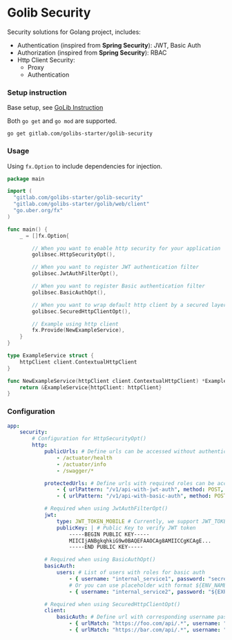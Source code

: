 # Golib Security

Security solutions for Golang project, includes:

* Authentication (inspired from **Spring Security**): JWT, Basic Auth
* Authorization (inspired from **Spring Security**): RBAC
* Http Client Security:
	* Proxy
	* Authentication

### Setup instruction

Base setup, see [GoLib Instruction](https://gitlab.com/golibs-starter/golib/-/blob/develop/README.md)

Both `go get` and `go mod` are supported.

```shell
go get gitlab.com/golibs-starter/golib-security
```

### Usage

Using `fx.Option` to include dependencies for injection.

```go
package main

import (
  "gitlab.com/golibs-starter/golib-security"
  "gitlab.com/golibs-starter/golib/web/client"
  "go.uber.org/fx"
)

func main() {
	_ = []fx.Option{

		// When you want to enable http security for your application
		golibsec.HttpSecurityOpt(),

		// When you want to register JWT authentication filter
		golibsec.JwtAuthFilterOpt(),

		// When you want to register Basic authentication filter
		golibsec.BasicAuthOpt(),

		// When you want to wrap default http client by a secured layer
		golibsec.SecuredHttpClientOpt(),

		// Example using http client
		fx.Provide(NewExampleService),
	}
}

type ExampleService struct {
	httpClient client.ContextualHttpClient
}

func NewExampleService(httpClient client.ContextualHttpClient) *ExampleService {
	return &ExampleService{httpClient: httpClient}
}
```

### Configuration

```yaml
app:
    security:
        # Configuration for HttpSecurityOpt()
        http:
            publicUrls: # Define urls can be accessed without authentication
                - /actuator/health
                - /actuator/info
                - /swagger/*

            protectedUrls: # Define urls with required roles can be accessed with authentication
                - { urlPattern: "/v1/api-with-jwt-auth", method: POST, roles: [ "MOBILE_APP" ], unauthorizedWwwAuthenticateHeaders: [ "Bearer" ] }
                - { urlPattern: "/v1/api-with-basic-auth", method: POST, roles: [ "INTERNAL_SERVICE" ], unauthorizedWwwAuthenticateHeaders: [ "Basic" ] }

            # Required when using JwtAuthFilterOpt()
            jwt:
                type: JWT_TOKEN_MOBILE # Currently, we support JWT_TOKEN_MOBILE
                publicKey: | # Public Key to verify JWT token
                    -----BEGIN PUBLIC KEY-----
                    MIICIjANBgkqhkiG9w0BAQEFAAOCAg8AMIICCgKCAgE...
                    -----END PUBLIC KEY-----

            # Required when using BasicAuthOpt()
            basicAuth:
                users: # List of users with roles for basic auth
                    - { username: "internal_service1", password: "secret", roles: [ "INTERNAL_SERVICE" ] }
                    # Or you can use placeholder with format ${ENV_NAME}, it will be replaced by environment var
                    - { username: "internal_service2", password: "${EXPOSED_INTERNAL_SERVICE_PWD}", roles: [ "INTERNAL_SERVICE" ] }

            # Required when using SecuredHttpClientOpt()
            client:
                basicAuth: # Define url with corresponding username password, these credentials will be auto attached to header before execute request.
                    - { urlMatch: "https://foo.com/api/.*", username: "foo_user", password: "${FOO_SERVICE_PWD}" }
                    - { urlMatch: "https://bar.com/api/.*", username: "bar_user", password: "${BAR_SERVICE_PWD}" }
```
